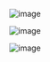 ![image](https://user-images.githubusercontent.com/59889106/118063846-77511680-b35f-11eb-80d9-284974bdde38.png)


![image](https://user-images.githubusercontent.com/59889106/118064075-f3e3f500-b35f-11eb-928c-121fac01e9f0.png)


![image](https://user-images.githubusercontent.com/59889106/118063816-6e604500-b35f-11eb-8063-256f77a2c2a8.png)

